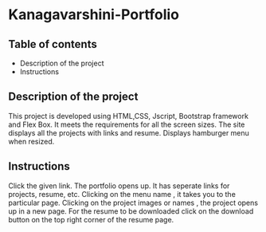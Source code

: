 # Kanagavarshini-Portfolio
## Table of contents
   + Description of the project
   + Instructions
## Description of the project
   This  project is developed using HTML,CSS, Jscript, Bootstrap framework and Flex Box. It meets the requirements for all the screen sizes. The site displays all the projects with links and resume. Displays hamburger menu when resized.
## Instructions
   Click the given link. The portfolio opens up. It has seperate links for projects, resume, etc. Clicking on the menu name , it takes you to the particular page. Clicking on the project images or names , the project opens up in a new page. For the resume to be downloaded click on the download button on the top right corner of the resume page.
   
